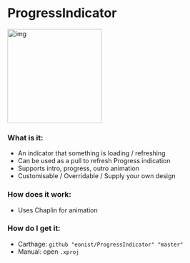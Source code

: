 # ProgressIndicator

<img width="211" alt="img" src="https://rawgit.com/stylekit/img/master/progressindicator.gif">

### What is it:
- An indicator that something is loading / refreshing
- Can be used as a pull to refresh Progress indication
- Supports intro, progress, outro animation
- Customisable / Overridable / Supply your own design

### How does it work:
- Uses Chaplin for animation

### How do I get it:
- Carthage: `github "eonist/ProgressIndicator" "master"`
- Manual: open `.xproj`
